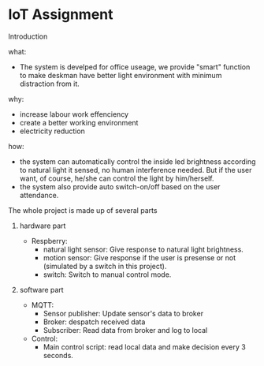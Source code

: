 # IoT Assignment

Introduction

what: 

- The system is develped for office useage, we provide "smart" function to make deskman have better light environment with minimum distraction from it.

why:

- increase labour work effenciency
- create a better working environment
- electricity reduction

how: 

- the system can automatically control the inside led brightness according to natural light it sensed, no human interference needed. But if the user want, of course, he/she can control the light by him/herself. 
- the system also provide auto switch-on/off based on the user attendance.

The whole project is made up of several parts

1. hardware part
    - Respberry:
        - natural light sensor: Give response to natural light brightness.
        - motion sensor: Give response if the user is presense or not (simulated by a switch in this project).
        - switch: Switch to manual control mode.

2. software part
    - MQTT:
        - Sensor publisher: Update sensor's data to broker
        - Broker: despatch received data 
        - Subscriber: Read data from broker and log to local
    - Control:
        - Main control script: read local data and make decision every 3 seconds.





